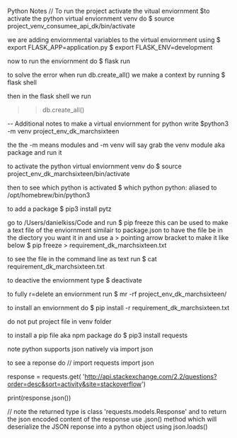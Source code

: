Python Notes
//
To run the project activate the vitual enviornment
$to activate the python virtual enviornment venv do
$ source project_venv_consumee_api_dk/bin/activate

we are adding enviornmental variables to the virtual enviornment using
$ export FLASK_APP=application.py
$ export FLASK_ENV=development

now to run the enviornment do
$ flask run

to solve the error when run db.create_all() we make a context by running
$ flask shell

then in the flask shell we run
>> db.create_all()





--
Additional notes to make a virtual enviornment for python write
$python3 -m venv project_env_dk_marchsixteen

the the -m means modules and -m venv will say grab the venv module aka package and run it

to activate the python virtual enviornment venv do
$ source project_env_dk_marchsixteen/bin/activate

then to see which python is activated
$ which python
python: aliased to /opt/homebrew/bin/python3

to add a package
$  pip3 install pytz

go to /Users/danielkiss/Code and run
$ pip freeze
this can be used to make a text file of the enviornment similair to package.json
to have the file be in the diectory you want it in and use a > pointing arrow bracket to make it like below
$ pip freeze > requirement_dk_marchsixteen.txt

to see the file in the command line as text run
$ cat requirement_dk_marchsixteen.txt

to deactive the enviornment type
$ deactivate

to fully r=delete an enviornment run
$ mr -rf project_env_dk_marchsixteen/

to install an enviornment do
$ pip install -r requirement_dk_marchsixteen.txt

do not put project file in venv folder

to install a pip file aka npm package do
$ pip3 install requests

note python supports json natively via
import json

to see a reponse do
//
import requests
import json

response = requests.get(
    'http://api.stackexchange.com/2.2/questions?order=desc&sort=activity&site=stackoverflow')

print(response.json())

//
note the returned type is class 'requests.models.Response' and to return the json encoded content of the response use .json() method which will deserialize the JSON reponse into a python object using json.loads()
















